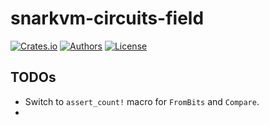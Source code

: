 # snarkvm-circuits-field

[![Crates.io](https://img.shields.io/crates/v/snarkvm-circuits-field.svg?color=neon)](https://crates.io/crates/snarkvm-circuits-field)
[![Authors](https://img.shields.io/badge/authors-Aleo-orange.svg)](https://aleo.org)
[![License](https://img.shields.io/badge/License-GPLv3-blue.svg)](./LICENSE.md)

## TODOs

- Switch to `assert_count!` macro for `FromBits` and `Compare`.
- 